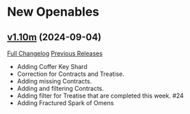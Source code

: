 # New Openables

## [v1.10m](https://github.com/cont1nuity/new-openables-continued/tree/v1.10m) (2024-09-04)
[Full Changelog](https://github.com/cont1nuity/new-openables-continued/compare/v1.10l...v1.10m) [Previous Releases](https://github.com/cont1nuity/new-openables-continued/releases)

- Adding Coffer Key Shard  
- Correction for Contracts and Treatise.  
- Adding missing Contracts.  
- Adding and filtering Contracts.  
- Adding filter for Treatise that are completed this week. #24  
- Adding Fractured Spark of Omens  
